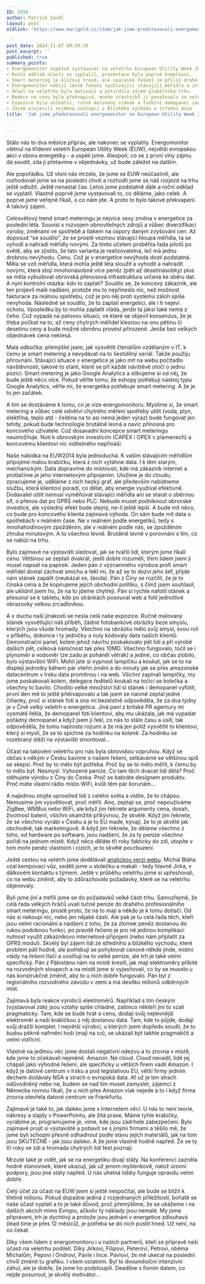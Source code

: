```yaml
---
ID: 2958
author: Patrick Zandl
layout: post
oldlink: 'https://www.marigold.cz/item/jak-jsme-predstavovali-energomonitor-na-european-utility-week-2014

  '
post_date: 2014-11-07 09:59:26
post_excerpt: ''
published: true
summary_points:
- Energomonitor úspěšně vystavoval na veletrhu European Utility Week 2014.
- Roční odklad účasti se vyplatil, prezentace byla poprvé komplexní.
- Smart metering je klíčový trend, ale současné řešení je příliš drahé.
- Energomonitor nabízí levné řešení využívající stávající měřidla a internet.
- Účast na veletrhu byla motivací a potvrdila zájem globálního trhu.
- Reakce na cenu byla překvapivá, mnoho účastníků ji považovalo za velmi nízkou.
- Expozice byla unikátní, ručně malovaný stánek a funkční demopanel zaujaly.
- Zájem projevili zejména zástupci z Blízkého východu a střední Asie
title: 'Jak jsme představovali energomonitor na European Utility Week 2014

  '
---
```


<p>Stálo nás to dva měsíce příprav, ale nakonec se vyplatily. Energomonitor vlétnul na třídenní veletrh European Utility Week (EUW), největší evropskou akci v oboru energetiky - a uspěli jsme. Alespoň, co se z první vlny zájmu dá soudit, zda ji přetavíme v objednávky, už bude záležet na dalším.</p>



<p>Ale popořádku. Už vloni nás mrzelo, že jsme se EUW neúčastnili, ale rozhodovali jsme se na poslední chvíli a rozhodli jsme se náš rozjezd na trhu ještě odložit. Ještě nenastal čas. Letos jsme podstatně dále a roční odklad se vyplatil. Vlastně poprvé jsme vystavovali to, co děláme, jako celek. A poprvé jsme veřejně říkali, o co nám jde. A proto to bylo takové překvapení. A takový zájem.</p>


<!--more-->

<p>Celosvětový trend smart meteringu je nejvíce sexy změna v energetice za poslední léta. Souvisí s rozvojem obnovitelných zdrojů a vůbec diverzifikací výroby, změnami ve spotřebě a tlakem na úspory daným zvyšování cen. Až doposud “se soudilo”, že se prostě vezmou stávající hloupá měřidla, ta se vyhodí a nahradí měřidly novými. Za tímto účelem proběhla řada pilotů po světě, aby se zjistilo, že tato varianta je realizovatelná, leč má jednu drobnou nevýhodu. Cenu. Což je v energetice nevýhoda dosti podstatná. Měla se vzít měřidla, která mohla ještě léta sloužit a vyhodit a nahradit novými, která stojí mnohonásobně více peněz (pěti až desetinásobky) plus se měla vybudovat obrovská přenosová infrastruktura určená ke sběru dat. A nyní kontrolní otázka: kdo to zaplatí? Soudilo se, že koncový zákazník, ale ten projevil malé nadšení, protože mu to nepřineslo nic, než možnost fakturace za reálnou spotřebu, což je pro něj proti systému záloh spíše nevýhoda. Následně se soudilo, že to zaplatí energetici, ale i ti nejeví ochotu. Vposledku by to mohla zaplatit vláda, jenže ta jaksi také nemá z čeho. Což vypadá na patovou situaci, ve které se objevil konsenzus, že je třeba počkat na to, až ceny chytrých měřidel klesnou na onu pětinu či desetinu ceny a bude možné obměnu provést přirozeně. Jenže bez velkých objednávek cena neklesá.</p>

<p>Malá odbočka: přemýšlel jsem, jak vysvětlit čtenářům vzdělaným v IT, k čemu je smart metering a nevydávat na to šestidílný seriál. Takže použiju přirovnání. Stávající situace v energetice je jako mít na webu počítadlo návštěvnosti, takové to staré, které se při každé návštěvě otočí o jednu pozici. Smart metering je jako Google Analytics a slibujeme si od něj, že bude ještě něco více. Pokud věříte tomu, že eshopy potřebují nástroj typu Google Analytics, věřte mi, že energetika potřebuje smart metering. A že je to jen začátek.</p>

<p>A tím se dostáváme k tomu, co je vize energomonitoru. Myslíme si, že smart metering a vůbec celé odvětví chytrého měření spotřeby utilit (voda, plyn, elektřina, teplo atd - čeština na to asi nemá jeden výraz) bude fungovat jen tehdy, pokud bude technologie brutálně levná a navíc přínosná pro koncového uživatele. Což dosavadní koncepce smart meteringu neumožňuje. Nutí k obrovským investicím (CAPEX i OPEX v plamenech) a koncovému klientovi nic viditelného nepřináší.</p>

<p>Naše nabídka na EUW2014 byla jednoduchá. K vašim stávajícím měřidlům připojíme malou krabičku, která z nich vytáhne data. I k těm starým, mechanickým. Data dopravíme do místnosti, kde má zákazník internet a protlačíme je jeho internetovým připojením. Uložíme je do cloudu, zpracujeme je, uděláme z nich hezký graf, ale především nabídneme službu, která klientovi poradí, co dělat, aby energie využíval efektivně. Dodavatel utilit nemusí vyměňovat stávající měřidla ani se starat o sběrnou síť, o přenos dat po GPRS nebo PLC. Nebude muset podniknout obrovské investice, ale výsledný efekt bude stejný, ne-li ještě lepší. A bude mít něco, co bude pro koncového klienta zajímavá výhoda. On sám bude mít data o spotřebách v reálném čase. Ne v reálném podle energetiků, tedy s mnohahodinovým zpožděním, ale v reálném podle nás, se zpožděním zhruba minutovým. A to všechno levně. Brutálně levně v porovnání s tím, co se nabízí na trhu.</p>

<p>Bylo zajímavé na výstavišti sledovat, jak se tvářili lidi, kterým jsme říkali cenu. Většinou se zeptali dvakrát, jestli dobře rozuměli, třem lidem jsem ji musel napsat na papírek. Jeden pán z významného výrobce profi smart měřidel dostal záchvat smíchu a řekl mi, že až se to dozví jeho šéf, přijde nám stánek zapálit (neukázal se, škoda). Pán z Číny se rozčílil, že je to čínská cena a že kopírujeme jejich obchodní politiku, s čímž jsem souhlasil, ale uklidnil jsem ho, že na to jdeme chytřeji. Pán si rychle nafotil stánek a přesunul se k tabletu, kde po stránkách posouval web a fotil jednotlivé obrazovky velkou zrcadlovkou.</p>

<p>A v duchu naší jinakosti se nesla celá naše expozice. Ručně malovaný stánek vysvětlující náš příběh, žádné fotobankové obrázky beze smyslu, kterých jsou všude hromady. Všechno na obrázku mělo svůj smysl, svou roli v příběhu, dokonce i ty jedničky a nuly kódovaly data našich klientů. Demonstrační panel, kolem jehož návrhu poskakovalo pět lidí a při výrobě dalších pět, celková náročnost tak přes 10MD. Všechno fungovalo, točil se i plynoměr a vodoměr (ze zadu je poháněl větrák) a jediné, co občas zlobilo, bylo výstavištní WiFi. Mohli jste si vypnout lampičku a koukat, jak se to na displeji jednotky během pár vteřin změní a do minuty jak se přes amazonské datacentrum v Irsku data promítnou i na web. Všichni zapínali lampičky, my jsme poskakovali kolem, delegace ředitelů koukali na točící se kolečka a všechny to bavilo. Chodilo velké množství lidí si stánek i demopanel vyfotit, první den mě to ještě překvapovalo a tak jsem se naivně zeptal jedné číňanky, proč si stánek fotí a ona mi bezelstně odpověděla, že za dva týdny je v Číně velký veletrh o energetice. Jiná paní z britské PR agentury mi vysmátě řekla, že demopanel fotí klientovi, aby mu ukázala, jak má vypadat pořádný demopanel a když jsem jí řekl, co nás to stálo času a úsilí, tak odpověděla, že tomu naprosto rozumí a že má jen potíž vysvětlit to klientovi, který si myslí, že se to spíchne za hodinku na koleně. Za hodinku se rozebraný stěží na výstavišti smontoval…</p>


<p>Účast na takovém veletrhu pro nás byla obrovskou vzpruhou. Když se občas s někým v Česku bavíme o našem řešení, setkáváme se většinou spíš se skepsí. Proč by to mělo být potřeba. Proč by se to mělo měřit, k čemu by to mělo být. Nesmysl. Vyhozené peníze. Co tam těch dvacet lidí dělá? Proč stěhujete výrobu z Číny do Česka. Proč se babráte designem produktu. Proč máte vlastní rádio místo WiFi, kvůli těm pár korunám…</p>

<p>A najednou stojíte uprostřed lidí z celého světa a vidíte, že to chápou. Nemusíme jim vysvětlovat, proč měřit. Ano, zeptají se, proč nepoužíváme ZigBee, WMBus nebo WiFi, ale když jim řeknete argumenty cena, dosah, životnost baterií, všichni okamžitě přikývnou, že skvělé. Když jim řeknete, že se všechno vyrábí v Česku a je to EU made, kývají, že to je skvělé jak obchodně, tak marketingově. A když jim řeknete, že děláme všechno z toho, od hardware po software, jsou nadšení, že za ty peníze všechno pořídí na jednom místě. Když něco děláte tři roky fakticky do zdi, utopíte v tom moře peněz vlastních i cizích, je to skvělé povzbuzení.</p>

<p>Ještě cestou na veletrh jsme dodělávali <a href="http://www.energomonitor.com">anglickou verzi webu</a>. Michal Bláha vzal kempovací vůz, seděli jsme u stolečku a makali - tedy hlavně Jirka, v dálkovém kontaktu s týmem. Ještě v průběhu veletrhu jsme si upřesňovali, co na webu změnit, aby to zdůrazňovalo požadavky, které se na veletrhu objevovaly.</p>


<p>Byli jsme jiní a trefili jsme se do požadavků velké části trhu. Samozřejmě, že celá řada velkých hráčů uvalí tučné peníze do drahého profesionálního smart meteringu, prostě proto, že na to mají a někdo je k tomu dotlačí. Od nás si nekoupí nic, nebo jen nějaké části. Ale pak je tu celá řada těch, kteří jsou velmi racionální a nadšení z toho, že za zlomek peněz dostanou do rukou podobnou funkci, po pravdě řečeno je pro ně jedinou komplikací nutnost využít zákazníkovo internetové připojení (nebo nám připlatit za GPRS modul). Skvělý byl zájem lidí ze středního a blízkého východu, které problém pálí hodně, ale potřebují se pohybovat cenově někde jinde, místní vlády na řešení tlačí a uvolňují na to velké peníze, ale trh je také velmi specifický. Pán z Pákistánu nám na místě kreslil, jak mají elektroměry přibité na rozvodných sloupech a na místě jsme si vyjasňovali, co by se muselo u nás konstrukčně změnit, aby to u nich dobře fungovalo. Pán byl z regionálního rozvodného závodu v zemi a má desítku milionů odběrných míst.</p>

<p>Zajímavá byla reakce výrobců elektroměrů. Například s tím českým (vystavoval zde) jsou vztahy spíše chladné, zatímco někteří jiní to vzali pragmaticky. Tam, kde se bude hrát o cenu, dodají svůj nejlevnější elektroměr a naší krabičkou z něj dostanou data. Tam, kde to půjde, dodají svůj dražší komplet. I největší výrobci, u kterých jsem dopředu soudil, že to budou pěkně nafrnění hoši (mají na co), se ukázali být takhle pragmatičtí a velmi vstřícní.</p>

<p>Vlastně na jedinou věc jsme dostali negativní odezvu a to zrovna v místě, kde jsme to očekávali nejméně. Amazon. Ne cloud. Cloud nevadil, lidé jej chápali jako výhodné řešení, ale specificky u větších firem vadil Amazon. I když je datové centrum v Irsku a pod legislativou EU, větší firmy jedním dechem dodávaly NSA a strach o evropská data. Ať už je ten strach odůvodněný nebo ne, budem se nad tím muset zamyslet, zájemci z Německa rovnou říkali, že u nich přes Amazon vlak nejede a to i když firma zrovna otevřela datové centrum ve Frankfurtu.</p>

<p>Zajímavé je také to, jak daleko jsme s Internetem věcí. U nás to není teorie, nákresy a slajdy v PowerPointu, ale žitá praxe. Máme tyhle krabičky, vyrábíme je, programujeme je, víme, kde jsou zádrhele zabezpečení. Bylo zajímavé projít si výstaviště a pobavit se s jinými firmami a těšilo mě, že jsme byli schopni přesně odhadnout podle stavu jejich materiálů, jak na tom jsou SKUTEČNĚ - jak jsou daleko. A že jsme vlastně hodně napřed. Že se ty tři roky ve zdi a hromada chytrých lidí fest poznají.</p>

<p>Mrzuté také je vidět, jak se na energetiku dívají státy. Na konferenci zazněla hodně stanovisek, které ukazují, jak už jenom myšlenkově, natož úrovní podpory, jsou jiné státy napřed. U nás uhelná lobby funguje opravdu velmi dobře.</p>

<p>Celý účet za účast na EUW jsem si ještě nespočítal, ale bude se blížit k třetině milionu. Pokud dopadne jediná z rozjednaných příležitostí, bohatě se naše účast vyplatí a to je také důvod, proč přemýšlíme, že se ukážeme i na dalších akcích mimo Evropu, ačkoliv ty náklady jsou nemalé. My jsme připraveni, trh je dychtivý a protože jsou jednání v energetice zdlouhavá (lead time je přes 12 měsíců), je potřeba se do nich pustit hned. Už není, na co čekat.</p>

<p>Díky všem lidem z energomonitoru i u našich partnerů, kteří se přípravě naší účasti na veletrhu podíleli. Díky Jirkovi, Filipovi, Peterovi, Petrovi, oběma Michalům, Pepovi i Ondrovi, Pavle i Ince. Pavlovi, že mě ukecal na poslední chvíli změnit tu grafiku. I všem ostatním. Byl to dvouměsíční intenzivní záhul, ale je dobře, že jsme ho podstoupili. Deadline s fixním datem, co nejde posunout, je skvělý motivátor…</p>

<p> </p>